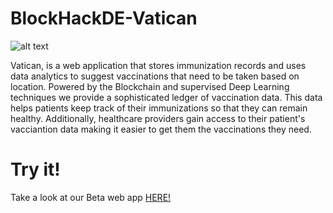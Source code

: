 # BlockHackDE-Vatican
![alt text](.png)

Vatican, is a web application that stores immunization records and uses data analytics to suggest vaccinations that need to be taken based on location. Powered by the Blockchain and supervised Deep Learning techniques we provide a sophisticated ledger of vaccination data. This data helps patients keep track of their immunizations so that they can remain healthy. Additionally, healthcare providers gain access to their patient's vacciantion data making it easier to get them the vaccinations they need.

# Try it!
Take a look at our Beta web app [HERE!](http://www..com/)
